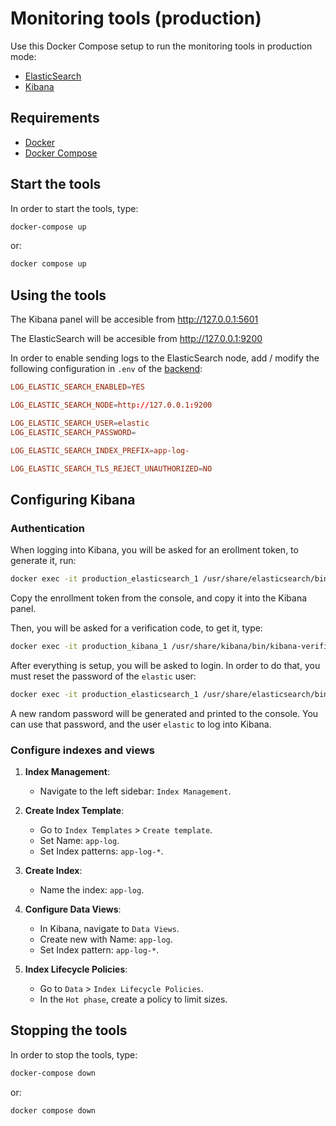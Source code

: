 # Monitoring tools (production)

Use this Docker Compose setup to run the monitoring tools in production mode:

 - [ElasticSearch](https://www.elastic.co/en/elasticsearch)
 - [Kibana](https://www.elastic.co/en/kibana)

## Requirements

 - [Docker](https://www.docker.com/)
 - [Docker Compose](https://docs.docker.com/compose/)

## Start the tools

In order to start the tools, type:

```sh
docker-compose up
```

or:

```sh
docker compose up
```

## Using the tools

The Kibana panel will be accesible from http://127.0.0.1:5601

The ElasticSearch will be accesible from http://127.0.0.1:9200

In order to enable sending logs to the ElasticSearch node, add / modify the following configuration in `.env` of the [backend](../../../web-application/backend/):

```conf
LOG_ELASTIC_SEARCH_ENABLED=YES

LOG_ELASTIC_SEARCH_NODE=http://127.0.0.1:9200

LOG_ELASTIC_SEARCH_USER=elastic
LOG_ELASTIC_SEARCH_PASSWORD=

LOG_ELASTIC_SEARCH_INDEX_PREFIX=app-log-

LOG_ELASTIC_SEARCH_TLS_REJECT_UNAUTHORIZED=NO
```

## Configuring Kibana

### Authentication

When logging into Kibana, you will be asked for an erollment token, to generate it, run:

```sh
docker exec -it production_elasticsearch_1 /usr/share/elasticsearch/bin/elasticsearch-create-enrollment-token -s kibana
```

Copy the enrollment token from the console, and copy it into the Kibana panel.

Then, you will be asked for a verification code, to get it, type:

```sh
docker exec -it production_kibana_1 /usr/share/kibana/bin/kibana-verification-code
```

After everything is setup, you will be asked to login. In order to do that, you must reset the password of the `elastic` user:

```sh
docker exec -it production_elasticsearch_1 /usr/share/elasticsearch/bin/elasticsearch-reset-password -u elastic
```

A new random password will be generated and printed to the console. You can use that password, and the user `elastic` to log into Kibana.

### Configure indexes and views

1. **Index Management**:
   - Navigate to the left sidebar: `Index Management`.

2. **Create Index Template**:
   - Go to `Index Templates` > `Create template`.
   - Set Name: `app-log`.
   - Set Index patterns: `app-log-*`.

3. **Create Index**:
   - Name the index: `app-log`.

4. **Configure Data Views**:
   - In Kibana, navigate to `Data Views`.
   - Create new with Name: `app-log`.
   - Set Index pattern: `app-log-*`.

5. **Index Lifecycle Policies**:
   - Go to `Data` > `Index Lifecycle Policies`.
   - In the `Hot phase`, create a policy to limit sizes.

## Stopping the tools

In order to stop the tools, type:

```sh
docker-compose down
```

or:

```sh
docker compose down
```
